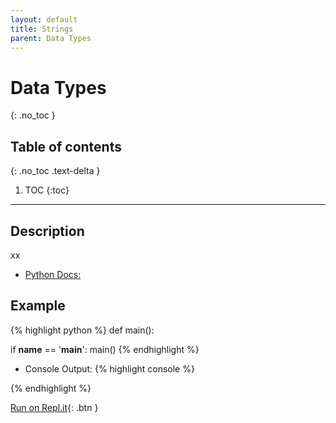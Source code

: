 ```yaml
---
layout: default
title: Strings
parent: Data Types
---
```

# Data Types
{: .no_toc }
## Table of contents
{: .no_toc .text-delta }

1. TOC
{:toc}

---

## Description
xx
- [Python Docs: ]()


## Example

{% highlight python %}
def main():


if __name__ == '__main__':
    main()
{% endhighlight %}

- Console Output:
{% highlight console %}

{% endhighlight %}

[Run on Repl.it](https://repl.it/@bianca_ruiz/#main.py){: .btn }
